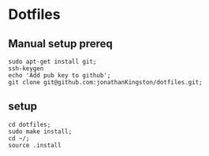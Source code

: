 # Dotfiles

## Manual setup prereq

```
sudo apt-get install git;
ssh-keygen
echo 'Add pub key to github';
git clone git@github.com:jonathanKingston/dotfiles.git;
```

## setup

```
cd dotfiles;
sudo make install;
cd ~/;
source .install
```
